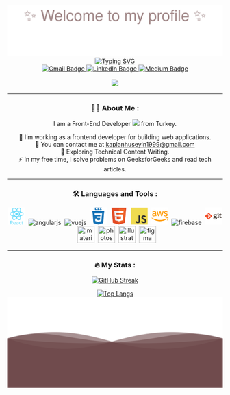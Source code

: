 <div align="center">
 
<img src="src/header.svg"/>
<!-- typing svg -->
<a href="#"><img src="https://readme-typing-svg.demolab.com?font=Charmonman&size=25&duration=4999&pause=1000&color=B2A98D&background=C1FF6D00&center=true&vCenter=true&width=500&lines=Hey+There+%2C+I'm+Huseyin+Kaplan+%F0%9F%98%8E;I+am+front+end+developer+%F0%9F%96%A5%EF%B8%8F;I+improve+myself+every+day%2C+and+i+enjoy+it+%F0%9F%98%83++;+thanks+for+visiting+my+profile+%F0%9F%A4%A9;%F0%9F%91%87You+can+contact+me+using+the+buttons+below%F0%9F%91%87" alt="Typing SVG" /></a>
<!-- badges -->

</br>  
<div id="badges">

<a target="_blank" href="mailto:kaplanhuseyin1999@gmail.com">
<img src="https://img.shields.io/badge/Gmail-D14836?style=for-the-badge&logo=gmail&logoColor=white" alt="Gmail Badge"/>
</a>

<a href="https://www.linkedin.com/in/huseyin-kaplan">
<img src="https://img.shields.io/badge/LinkedIn-blue?style=for-the-badge&logo=linkedin&logoColor=white" alt="LinkedIn Badge"/>
</a>
 
 <a href="https://medium.com/@huseyin-kaplan">
<img src="https://img.shields.io/badge/Medium-black?style=for-the-badge&logo=medium&logoColor=white" alt="Medium Badge"/>
</a>
 
 
</br>



<img src="https://komarev.com/ghpvc/?username=huseyinkaplan00&style=flat-square&color=blue" alt=""/>
</div>

<img src="https://media.giphy.com/media/xBTSwCTFkgfcdTjHMz/giphy.gif" width="25%"/>



---

### :man_technologist: About Me :
I am a Front-End Developer  <img src="https://media.giphy.com/media/3iyKHMIKg5VWG6qHUm/giphy.gif" width="30"> from Turkey.

 :telescope: I’m working as a frontend developer for building web applications. <br/>
 :e-mail:  You can contact me at [kaplanhuseyin1999@gmail.com](mailto:kaplanhuseyin1999@gmail.com) <br/>
 :seedling: Exploring Technical Content Writing.<br/>
 :zap: In my free time, I solve problems on GeeksforGeeks and read tech articles.<br/>

 

---
### :hammer_and_wrench: Languages and Tools :
<div>
<img src="https://raw.githubusercontent.com/devicons/devicon/1119b9f84c0290e0f0b38982099a2bd027a48bf1/icons/react/react-original-wordmark.svg" title="React" alt="React" width="40" height="40"/>&nbsp;
<img src="https://cdn.jsdelivr.net/gh/devicons/devicon/icons/angularjs/angularjs-original.svg" title="angularjs" alt="angularjs" width="40" height="40"/>&nbsp;
<img src="https://cdn.jsdelivr.net/gh/devicons/devicon/icons/vuejs/vuejs-original.svg" title="vuejs" alt="vuejs" width="40" height="40"/>&nbsp;
<img src="https://raw.githubusercontent.com/devicons/devicon/1119b9f84c0290e0f0b38982099a2bd027a48bf1/icons/css3/css3-plain-wordmark.svg"  title="CSS3" alt="CSS" width="40" height="40"/>&nbsp;
<img src="https://raw.githubusercontent.com/devicons/devicon/1119b9f84c0290e0f0b38982099a2bd027a48bf1/icons/html5/html5-original.svg" title="HTML5" alt="HTML" width="40" height="40"/>&nbsp;
<img src="https://raw.githubusercontent.com/devicons/devicon/1119b9f84c0290e0f0b38982099a2bd027a48bf1/icons/javascript/javascript-original.svg" title="JavaScript" alt="JavaScript" width="40" height="40"/>&nbsp;
<img src="https://raw.githubusercontent.com/devicons/devicon/1119b9f84c0290e0f0b38982099a2bd027a48bf1/icons/amazonwebservices/amazonwebservices-plain-wordmark.svg" title="AWS" alt="AWS" width="40" height="40"/>&nbsp;
<img src="https://cdn.jsdelivr.net/gh/devicons/devicon/icons/firebase/firebase-plain-wordmark.svg" title="firebase" alt="firebase" width="40" height="40"/>&nbsp;  
<img src="https://raw.githubusercontent.com/devicons/devicon/1119b9f84c0290e0f0b38982099a2bd027a48bf1/icons/git/git-original-wordmark.svg" title="Git" **alt="Git" width="40" height="40"/>&nbsp;
<img src="https://cdn.jsdelivr.net/gh/devicons/devicon/icons/materialui/materialui-original.svg"  title="materialui" **alt="materialui" width="40" height="40"/>&nbsp;
<img src="https://cdn.jsdelivr.net/gh/devicons/devicon/icons/photoshop/photoshop-plain.svg" title="photoshop" **alt="photoshop" width="40" height="40"/>&nbsp;
<img src="https://cdn.jsdelivr.net/gh/devicons/devicon/icons/illustrator/illustrator-plain.svg" title="illustrator" **alt="illustrator" width="40" height="40"/>&nbsp;     
<img src="https://svgshare.com/i/w13.svg" title="figma" **alt="figma" width="40" height="40"/>




</div>

---
### :fire: My Stats :

[![GitHub Streak](http://github-readme-streak-stats.herokuapp.com?user=huseyinkaplan00&theme=dark&border_radius=10)](https://git.io/streak-stats)

[![Top Langs](https://github-readme-stats.vercel.app/api/top-langs/?username=huseyinkaplan00&layout=compact&theme=vision-friendly-dark)](https://github.com/anuraghazra/github-readme-stats)
<img src="src/footer.svg"/>

</div>
